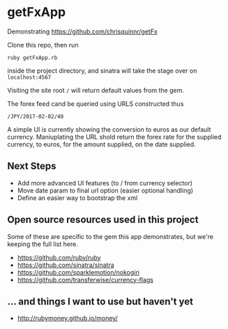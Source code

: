 # getFxApp

Demonstrating https://github.com/chrisquinnr/getFx

Clone this repo, then run 

`ruby getFxApp.rb`

inside the project directory, and sinatra will take the stage over on `localhost:4567`

Visiting the site root `/` will return default values from the gem.

The forex feed cand be queried using URLS constructed thus

`/JPY/2017-02-02/40`

A simple UI is currently showing the conversion to euros as our default currency. Maniuplating the URL shold return the forex rate for the supplied currency, to euros, for the amount supplied, on the date supplied.

## Next Steps
* Add more advanced UI features (to / from currency selector)
* Move date param to final url option (easier optional handling)
* Define an easier way to bootstrap the xml

## Open source resources used in this project

Some of these are specific to the gem this app demonstrates, but we're keeping the full list here.

* https://github.com/ruby/ruby
* https://github.com/sinatra/sinatra
* https://github.com/sparklemotion/nokogiri
* https://github.com/transferwise/currency-flags

## ... and things I want to use but haven't yet

* http://rubymoney.github.io/money/
